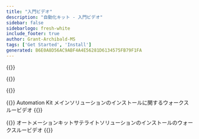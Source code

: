 ```yaml
---
title: "入門ビデオ"
description: "自動化キット - 入門ビデオ"
sidebar: false
sidebarlogo: fresh-white
include_footer: true
author: Grant-Archibald-MS
tags: ['Get Started', 'Install']
generated: B6E0A8D56AC9ABF4A4E56281D6134575FB79F1FA
---
```


{{<slideStyles>}}

{{<presentationStyles>}}

{{<presentation slides="1,2">}}

{{<slide id="slide1" cdnVideo="MainInstall.mp4?v=1" cdnVtt="MainInstall.vtt" description="Walkthrough video of installing the Automation Kit main solution" >}}
Automation Kit メインソリューションのインストールに関するウォークスルービデオ
{{</slide>}}

{{<slide id="slide2" cdnVideo="SatelliteInstall.mp4?v=1" cdnVtt="SatelliteInstall.vtt" description="Walkthrough video of installing the Automation Kit satellite solution" >}}
オートメーションキットサテライトソリューションのインストールのウォークスルービデオ
{{</slide>}}
